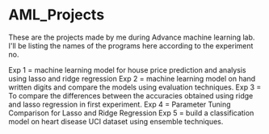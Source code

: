 # AML_Projects
These are the projects made by me during Advance machine learning lab. I'll be listing the names of the programs here according to the experiment no.

Exp 1 = machine learning model for house price prediction and analysis using lasso and ridge regression
Exp 2 = machine learning model on hand written digits and compare the models using evaluation techniques.
Exp 3 = To compare the differences between the accuracies obtained using ridge and lasso regression in first experiment.
Exp 4 = Parameter Tuning Comparison for Lasso and Ridge Regression
Exp 5 = build a classification model on heart disease UCI dataset using ensemble techniques.
